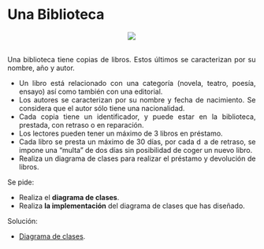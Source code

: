 <div align="justify">


# Una Biblioteca

<div align="center">
  <img src="https://upload.wikimedia.org/wikipedia/commons/9/9a/Biblioteca-montserrat.jpg" />
</div>

</br>

Una biblioteca tiene copias de libros. Estos últimos se caracterizan por su nombre, año y autor.
- Un libro está relacionado con una categoría (novela, teatro, poesía, ensayo) así como también con una editorial.
- Los autores se caracterizan por su nombre y fecha de nacimiento. Se considera que el autor sólo tiene una nacionalidad.
- Cada copia tiene un identificador, y puede estar en la biblioteca, prestada, con retraso o en reparación.
- Los lectores pueden tener un máximo de 3 libros en préstamo.
- Cada libro se presta un máximo de 30 días, por cada d a de retraso, se impone una “multa” de dos días sin posibilidad de coger un nuevo libro.
- Realiza un diagrama de clases para realizar el préstamo y devolución de libros.

Se pide:
- Realiza el __diagrama de clases__.
- Realiza __la implementación__ del diagrama de clases que has diseñado.

Solución:
- [Diagrama de clases](https://app.diagrams.net/?tags=%7B%7D&title=biblioteca-diagrama-clases.drawio#R7V1bc6M2FP41nmkfnAEE2H5MnGzbaTaTaTqz20cFZFtdGRGQ43h%2FfY9AXGUnTgLGQ9nJbNDRBXG%2Bc9ORICM0X7%2F8FuFw9ZX7hI0sw38ZoeuRZTkOgv8lYZcSXMtMCcuI%2BimpRHigP4kiGoq6oT6JKw0F50zQsEr0eBAQT1RoOIr4ttpswVn1riFeEo3w4GGmU79RX6xS6tSaFPTfCV2usjub7iytWeOssXqSeIV9vi2R0M0IzSPORXq1fpkTJnmX8SXt9%2BVAbT6xiATimA5P4nd%2F%2FBQ8uePvT%2FH22x%2Ff%2Fry7G9vpKM%2BYbdQDz7EgSx5RrGYtdhkr4i1dMxxA6WrBA%2FGgakwoY0aXAVx7MBcSAeGZRIICFy9VheAhUL0VZf4t3vGNnHEssPcjK12t4J4%2FYVjM1JhQHQklEJZbafEgewLZAGpEYmhzn7HBrJG%2B4pdKw1scC0XwOGM4jOlj%2FhhrHC1pcMWF4GvVSPEHHoe8HGS8mcMJakD4mohoB01UB8tVEqBUYKaK20KezKzJqiRLGQ0rEV7mIxcow4UC%2Bh2gOxroY6lWNOQjdAlXDyKiwVLDHzggElwi%2FoPMOeMA9HXAU4GgjNVImUwwshAHJSIOsQf3uk3aXNsF5S%2FFB0ni0HfBEt1ZUd8ngUSTCyxwCp3EKeQ0EAmjnCv4AdbNjQtn5MDE51A2izL8yOaRmPMAngXTBEUCcrElUjaOg%2FywNulysMvk4Djcs3aN4%2B5quGsYM5pgl2KcGTzzQwCvASpGCkT%2FloBfj00NdaSjjvYgzPAjYfc8poJyOX6Utq0h3xW4jnUcuNOWsLVtDUvigydTReDIii95gNlNQQUWbwKf%2BIrBRZtbnmAlofqXCLFTVhhvBJd2WKwzG00C%2F1I62UIogPKFyqmXrKecyOu2E%2BbNN5FHXnlAxThwCkvyGkxosh%2BniDAs6HN1Io3DMNX9KQ8HX9qcL626Umt6pC%2BdtKV3sz2%2BdG6NLpNehTO9GEmrjkzJBulswRhBNFhrMfjbd5rkaSP%2BNjOdjctGtoYZHG4L6E6O1Py2FB915HBh7t9lf1AuVfxHDZcUrl8qpV1eOpmjNq0jPbV1IKI6jadGbs8DphSHT7BXdb2X6l54YJQJvtJD06ktU1PcVa8aSPk0PmFULc2o3tLHiA8hVlMhllMFuPsYy0R7giyZsBAbVo%2BhKlEWDqiqB2EcAqz3u%2BBDNuRsIiw9fzlEWI3B23mIZWpgDiFWgpt7bIh1IIY%2BTYhl6gnHS2B3NLjqhly1i84tHWJO9rjqJB8S8PVjRF7z1gvirfAdGM01hedXjvsaCzJ47g%2BYdvfMPbeeKR08d2Pwdu25LT0uu%2FGpkNvKbLD%2BLS3U7Cxe6mxj2Rp2llvS90O5snPZWraGveUW4e16c9nSnbWM0%2BSyivrYHyx6S%2FG8bXd9VMjat79pGWAp%2BZoGiQwMlv1zqt%2FMJmZrlh0Nm5gtwtu1ZUc6mKdMseWFJMFW5Ns%2BmGIjL1R8L12XRoVSMagsZGOOGkzLqeTHm2m5dEOj8a25Se10DHJrYpM%2BgbY19%2BZA9on3%2BJDTJ6lsUsLQkRI2%2B6SAfe4sIuoUvvPN26NjDYRtdIkf0pO495E8sbYedtlbOsh4dO6mtcw90td42UnGgHq0mo6v5u1pMOTqPxMjHjqyfC65eqQvAoclQGPwdp2rt%2FUF3i3xhm3a1my94x6JuGm0hrl5yNi%2FvU2LQ7gB9Xn8WiM%2FoNW8ULWWRsSr544Gz%2FGBd5IOxInv9ByTtjyHbQ2eoz14TaNr16Hv933dMDG87tSY55jWXMfE6XiZYOsbfR9cJuSVg91%2Fv2FwznvFYOsZhMHuNwZv1ysGp%2BNzuaNzTc9mYfXb%2Bb0Dx7dOk99z9PcpdESVES4B8F57fNCj5%2Bq6XVFBHkAf5T23EQ41OWnAh04Ms%2BJD7eylgZL67NMe1NaeuqMbR%2FPiIvj%2FIICcaccI6LnOkMeE9BeC%2BskSNO1aCfScYo9tkDOrsd%2FqWANcPenXbxuUW%2F2zQUBPwQlKgh7bIMeoKoE16xoCPTvVYxuE6luOpr6MOC3794ShvbZBqO6Eu46DXP01jVA%2BYEC8HtshZJ9ZLOTqadQe2yFzUmW%2Fa6GO2a%2BnNI1e2yELnRsC%2Boq457GQOauGo85UT%2ByfFgJ9SdxjG1Rbjjmo61Bo3wkbl4k0XR1UUHCfNvKTwXIPSnJY7qhEy8dfYGpyLwL%2BL139Ki8lxwy57TZe4DVlu7QPDITXYVIpP%2BkDqBL2TCQmWk11kDhJ0MohTCt8qdWls5SVAY%2FW8mXPcvVW8VLW2%2Bk8k0pGBEjFWGXm9%2FaXojdWUiSrlSBVqikISaCGN0pTSypFhIN4AYNmw0vzohpseeRX717u%2Foi9H8tEBMc1nlv2NOe1Zc%2BKa6fEeZ%2FGIcO77Ds0ybZHzhXGsShPKAMXrpbyNzgilEkCSFYqDGnVIe3cp0AljW3CeJk19TFmmvo4p1SfLKIoqU9EQFh%2B6jvRvTFhNR%2FuWB2bsImez%2BixA8ncdb6Sszrm%2Fp5URq9j2JoHt7Mths4A0JMZgwcfPLg8O8TSV6XPzo1raZCuPci%2Bj7kNKjSoUPL9ECUJj1GhOIcoZ6Nh9eN7Vtcp98meTGOvw4R6yj1fl3SGgJ5s7HGYXGe%2F2Tn79x1MTK2GT58101InSAMu7a5ietlUIQP%2BLRa69brjAifWLTdO6SjZyMaDNIXhhvjytwcLV2nRNzJgMDyGY0n9Ij%2BNl5pVYL6siTex%2FP4tlW2Tv7glT9WW7qFNHWiVJ%2ByryOUL4VeSEw2JHBSLP9%2BVvvte%2FA00dPMf).


</div>
